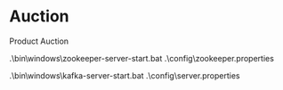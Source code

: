 # Auction
Product Auction

.\bin\windows\zookeeper-server-start.bat .\config\zookeeper.properties

.\bin\windows\kafka-server-start.bat .\config\server.properties
